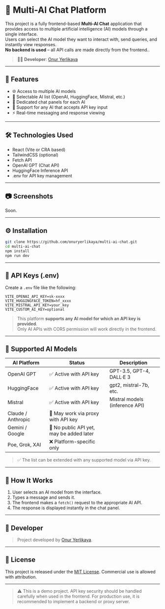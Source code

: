 # 🤖 Multi-AI Chat Platform 

This project is a fully frontend-based **Multi-AI Chat** application that provides access to multiple artificial intelligence (AI) models through a single interface.  
Users can select the AI model they want to interact with, send queries, and instantly view responses.  
**No backend is used** – all API calls are made directly from the frontend..

> 👨‍💻 **Developer**: [Onur Yerlikaya](https://github.com/onuryerlikaya)

---

## 🚀 Features

- 🌐 Access to multiple AI models
- 🤖 Selectable AI list (OpenAI, HuggingFace, Mistral, etc.)
- 💬 Dedicated chat panels for each AI
- 🔐 Support for any AI that accepts API key input
- ⚡ Real-time messaging and response viewing

---

## 🛠️ Technologies Used

- React (Vite or CRA based)
- TailwindCSS (optional)
- Fetch API
- OpenAI GPT (Chat API)
- HuggingFace Inference API
- .env for API key management

---

## 📷 Screenshots

Soon.

---

## ⚙️ Installation

```bash
git clone https://github.com/onuryerlikaya/multi-ai-chat.git
cd multi-ai-chat
npm install
npm run dev
```

---

## 🔑 API Keys (.env)

Create a `.env` file like the following:

```
VITE_OPENAI_API_KEY=sk-xxxx
VITE_HUGGINGFACE_TOKEN=hf_xxxx
VITE_MISTRAL_API_KEY=your_key
VITE_CUSTOM_AI_KEY=optional
```

> This platform **supports any AI model for which an API key is provided**.  
Only AI APIs with CORS permission will work directly in the frontend.

---

## 🤖 Supported AI Models

| AI Platform        | Status     | Description                                   |
|--------------------|------------|-----------------------------------------------|
| OpenAI GPT         | ✅ Active with API key | GPT-3.5, GPT-4, DALL·E 3                 |
| HuggingFace        | ✅ Active with API key | gpt2, mistral-7b, etc.                   |
| Mistral            | ✅ Active with API key | Mistral models (inference API)          |
| Claude / Anthropic | 🔐 May work via proxy with API key |
| Gemini / Google    | 🔐 No public API yet, may be added later |
| Poe, Grok, XAI     | ❌ Platform-specific only               |

> ✅ The list can be extended with any supported model via API key.

---

## 🧠 How It Works

1. User selects an AI model from the interface.
2. Types a message and sends it.
3. The frontend makes a `fetch()` request to the appropriate AI API.
4. The response is displayed instantly in the chat panel.

---

## 👤 Developer

> Project developed by [Onur Yerlikaya](https://github.com/onuryerlikaya).

---

## 📜 License

This project is released under the [MIT License](./LICENSE). Commercial use is allowed with attribution.

---

> ⚠️ This is a demo project. API key security should be handled carefully when used in the frontend. For production use, it is recommended to implement a backend or proxy server.
